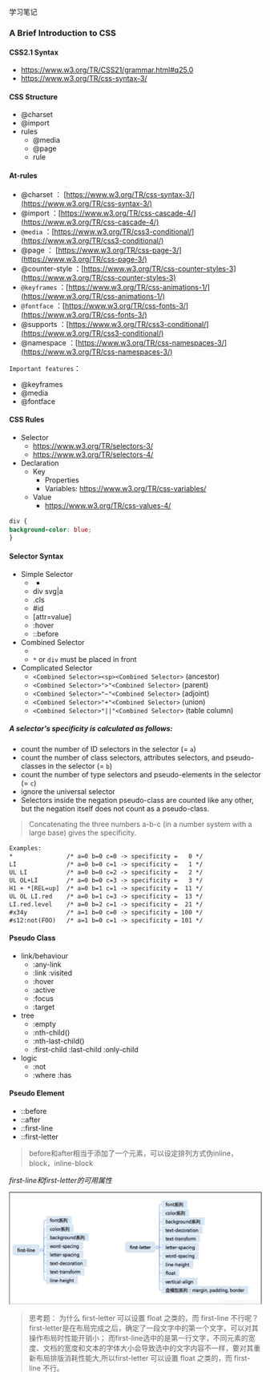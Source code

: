 学习笔记

### A Brief Introduction to CSS

#### CSS2.1 Syntax
- https://www.w3.org/TR/CSS21/grammar.html#q25.0
- https://www.w3.org/TR/css-syntax-3/

#### CSS Structure
- @charset
- @import
- rules
  - @media
  - @page
  - rule

#### At-rules
- @charset ： [https://www.w3.org/TR/css-syntax-3/](https://www.w3.org/TR/css-syntax-3/)
- @import ：[https://www.w3.org/TR/css-cascade-4/](https://www.w3.org/TR/css-cascade-4/)
- `@media` ：[https://www.w3.org/TR/css3-conditional/](https://www.w3.org/TR/css3-conditional/)
- @page ： [https://www.w3.org/TR/css-page-3/](https://www.w3.org/TR/css-page-3/)
- @counter-style ：[https://www.w3.org/TR/css-counter-styles-3](https://www.w3.org/TR/css-counter-styles-3)
- `@keyframes` ：[https://www.w3.org/TR/css-animations-1/](https://www.w3.org/TR/css-animations-1/)
- `@fontface` ：[https://www.w3.org/TR/css-fonts-3/](https://www.w3.org/TR/css-fonts-3/)
- @supports ：[https://www.w3.org/TR/css3-conditional/](https://www.w3.org/TR/css3-conditional/)
- @namespace ：[https://www.w3.org/TR/css-namespaces-3/](https://www.w3.org/TR/css-namespaces-3/)

`Important features`：
- @keyframes
- @media
- @fontface

#### CSS Rules
- Selector
  - https://www.w3.org/TR/selectors-3/
  - https://www.w3.org/TR/selectors-4/
- Declaration
  - Key
    - Properties
    - Variables: https://www.w3.org/TR/css-variables/
  - Value
    - https://www.w3.org/TR/css-values-4/
```css
div {
background-color: blue;
}
```

#### Selector Syntax
- Simple Selector
  - *
  - div svg|a
  - .cls
  - #id
  - [attr=value]
  - :hover
  - ::before
- Combined Selector
  - <Simple Selector><Simple Selector><Simple Selector>
  - `*` or `div` must be placed in front
- Complicated Selector
  - `<Combined Selector><sp><Combined Selector>` (ancestor)
  - `<Combined Selector>">"<Combined Selector>` (parent)
  - `<Combined Selector>"~"<Combined Selector>` (adjoint)
  - `<Combined Selector>"+"<Combined Selector>` (union)
  - `<Combined Selector>"||"<Combined Selector>` (table column)

##### A selector's specificity is calculated as follows:

- count the number of ID selectors in the selector (= `a`)
- count the number of class selectors, attributes selectors, and pseudo-classes in the selector (= `b`)
- count the number of type selectors and pseudo-elements in the selector (= `c`)
- ignore the universal selector
- Selectors inside the negation pseudo-class are counted like any other, but the negation itself does not count as a pseudo-class.

> Concatenating the three numbers a-b-c (in a number system with a large base) gives the specificity.

```
Examples:
*               /* a=0 b=0 c=0 -> specificity =   0 */
LI              /* a=0 b=0 c=1 -> specificity =   1 */
UL LI           /* a=0 b=0 c=2 -> specificity =   2 */
UL OL+LI        /* a=0 b=0 c=3 -> specificity =   3 */
H1 + *[REL=up]  /* a=0 b=1 c=1 -> specificity =  11 */
UL OL LI.red    /* a=0 b=1 c=3 -> specificity =  13 */
LI.red.level    /* a=0 b=2 c=1 -> specificity =  21 */
#x34y           /* a=1 b=0 c=0 -> specificity = 100 */
#s12:not(FOO)   /* a=1 b=0 c=1 -> specificity = 101 */
```
#### Pseudo Class
  - link/behaviour
    - :any-link
    - :link :visited
    - :hover
    - :active
    - :focus
    - :target
  - tree
    - :empty
    - :nth-child()
    - :nth-last-child()
    - :first-child :last-child :only-child
  - logic
    - :not
    - :where :has

#### Pseudo Element
- ::before
- ::after
- ::first-line
- ::first-letter

> before和after相当于添加了一个元素，可以设定排列方式伪inline，block，inline-block

*first-line和first-letter的可用属性*

![first-line/first-letter](./first-letter&first-line.png)

> 思考题： 为什么 first-letter 可以设置 float 之类的，而 first-line 不行呢？ first-letter是在布局完成之后，确定了一段文字中的第一个文字，可以对其操作布局时性能开销小； 而first-line选中的是第一行文字，不同元素的宽度、文档的宽度和文本的字体大小会导致选中的文字内容不一样，要对其重新布局排版消耗性能大,所以first-letter 可以设置 float 之类的，而 first-line 不行。